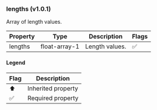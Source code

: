 ### lengths (v1.0.1)
Array of length values.

| Property | Type | Description | Flags |
|---|---|---|---|
| lengths | float-array-1 | Length values. | ✅ |


#### Legend

| Flag | Description |
| --- | --- |
| ⬆️ | Inherited property |
| ✅ | Required property |

